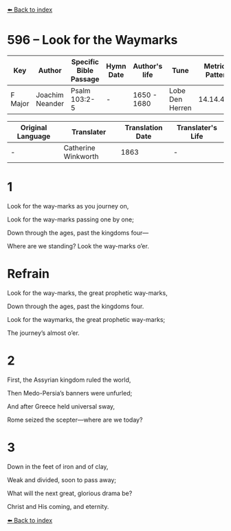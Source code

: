 [⬅️ Back to index](../README.md)

# 596 – Look for the Waymarks

Key | Author   | Specific Bible Passage     |Hymn Date |Author's life |Tune |Metrical Pattern   |Composer/Source                                                                                        
-- | --------- | ---------------------------|----------|--------------|-----|-------------------|-------------   
F Major  | Joachim Neander      | Psalm 103:2-5 | -  | 1650 - 1680 | Lobe Den Herren | 14.14.4.7.8 | Chorale Book for England, 1863 

Original Language | Translater | Translation Date   | Translater's Life     
----------------- | --------- | --------------------|-------------   
\-  | Catherine Winkworth      | 1863 | -  | 1827 - 1878 



# 1

Look for the way-marks as you journey on,

Look for the way-marks passing one by one;

Down through the ages, past the kingdoms four—

Where are we standing? Look the way-marks o’er.



# Refrain

Look for the way-marks, the great prophetic way-marks,

Down through the ages, past the kingdoms four.

Look for the waymarks, the great prophetic way-marks;

The journey’s almost o’er.



# 2

First, the Assyrian kingdom ruled the world,

Then Medo-Persia’s banners were unfurled;

And after Greece held universal sway,

Rome seized the scepter—where are we today?



# 3

Down in the feet of iron and of clay,

Weak and divided, soon to pass away;

What will the next great, glorious drama be?

Christ and His coming, and eternity.

[⬅️ Back to index](../README.md)

